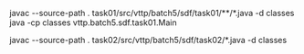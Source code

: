 javac --source-path . task01/src/vttp/batch5/sdf/task01/**/*.java -d classes
java -cp classes vttp.batch5.sdf.task01.Main

javac --source-path . task02/src/vttp/batch5/sdf/task02/*.java -d classes

